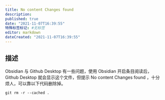 ```yaml
---
title: No content Changes found
description:
published: true
date: "2021-11-07T16:39:55"
特殊标签标记: #无标签
editor: markdown
dateCreated: "2021-11-07T16:39:55"
---
```


## 描述

Obsidian 与 Github Desktop 有一些问题，使用 Obsidian 开启条目阅读后，Github Desktop 就会显示这个文件，但提示 No content Changes found ，十分烦人，可以靠以下代码删除掉。

```shell
git rm -r --cached .
```
